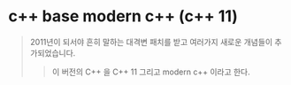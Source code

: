 # c++ base modern c++ (c++ 11)

> 2011년이 되서야 흔히 말하는 대격변 패치를 받고 여러가지 새로운 개념들이 추가되었습니다.
>
> > 이 버전의 C++ 을 C++ 11 그리고 modern c++ 이라고 한다.
